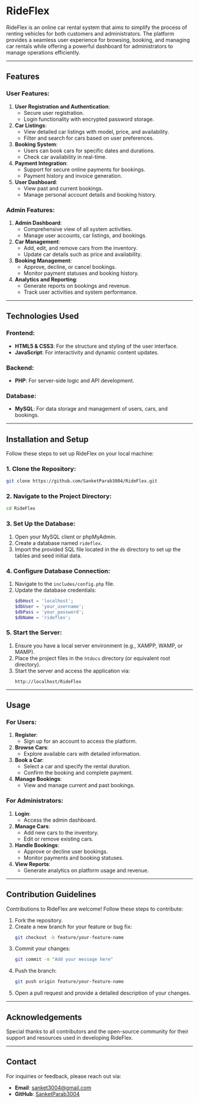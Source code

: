 # RideFlex

RideFlex is an online car rental system that aims to simplify the process of renting vehicles for both customers and administrators. The platform provides a seamless user experience for browsing, booking, and managing car rentals while offering a powerful dashboard for administrators to manage operations efficiently.

---

## Features

### User Features:
1. **User Registration and Authentication**:
   - Secure user registration.
   - Login functionality with encrypted password storage.
2. **Car Listings**:
   - View detailed car listings with model, price, and availability.
   - Filter and search for cars based on user preferences.
3. **Booking System**:
   - Users can book cars for specific dates and durations.
   - Check car availability in real-time.
4. **Payment Integration**:
   - Support for secure online payments for bookings.
   - Payment history and invoice generation.
5. **User Dashboard**:
   - View past and current bookings.
   - Manage personal account details and booking history.

### Admin Features:
1. **Admin Dashboard**:
   - Comprehensive view of all system activities.
   - Manage user accounts, car listings, and bookings.
2. **Car Management**:
   - Add, edit, and remove cars from the inventory.
   - Update car details such as price and availability.
3. **Booking Management**:
   - Approve, decline, or cancel bookings.
   - Monitor payment statuses and booking history.
4. **Analytics and Reporting**:
   - Generate reports on bookings and revenue.
   - Track user activities and system performance.

---

## Technologies Used

### Frontend:
- **HTML5 & CSS3**: For the structure and styling of the user interface.
- **JavaScript**: For interactivity and dynamic content updates.

### Backend:
- **PHP**: For server-side logic and API development.

### Database:
- **MySQL**: For data storage and management of users, cars, and bookings.

---

## Installation and Setup

Follow these steps to set up RideFlex on your local machine:

### 1. Clone the Repository:
```bash
git clone https://github.com/SanketParab3004/RideFlex.git
```

### 2. Navigate to the Project Directory:
```bash
cd RideFlex
```

### 3. Set Up the Database:
1. Open your MySQL client or phpMyAdmin.
2. Create a database named `rideflex`.
3. Import the provided SQL file located in the `db` directory to set up the tables and seed initial data.

### 4. Configure Database Connection:
1. Navigate to the `includes/config.php` file.
2. Update the database credentials:
   ```php
   $dbHost = 'localhost';
   $dbUser = 'your_username';
   $dbPass = 'your_password';
   $dbName = 'rideflex';
   ```

### 5. Start the Server:
1. Ensure you have a local server environment (e.g., XAMPP, WAMP, or MAMP).
2. Place the project files in the `htdocs` directory (or equivalent root directory).
3. Start the server and access the application via:
   ```
   http://localhost/RideFlex
   ```

---

## Usage

### For Users:
1. **Register**:
   - Sign up for an account to access the platform.
2. **Browse Cars**:
   - Explore available cars with detailed information.
3. **Book a Car**:
   - Select a car and specify the rental duration.
   - Confirm the booking and complete payment.
4. **Manage Bookings**:
   - View and manage current and past bookings.

### For Administrators:
1. **Login**:
   - Access the admin dashboard.
2. **Manage Cars**:
   - Add new cars to the inventory.
   - Edit or remove existing cars.
3. **Handle Bookings**:
   - Approve or decline user bookings.
   - Monitor payments and booking statuses.
4. **View Reports**:
   - Generate analytics on platform usage and revenue.

---

## Contribution Guidelines

Contributions to RideFlex are welcome! Follow these steps to contribute:

1. Fork the repository.
2. Create a new branch for your feature or bug fix:
   ```bash
   git checkout -b feature/your-feature-name
   ```
3. Commit your changes:
   ```bash
   git commit -m "Add your message here"
   ```
4. Push the branch:
   ```bash
   git push origin feature/your-feature-name
   ```
5. Open a pull request and provide a detailed description of your changes.

---

## Acknowledgements

Special thanks to all contributors and the open-source community for their support and resources used in developing RideFlex.

---

## Contact

For inquiries or feedback, please reach out via:
- **Email**: sanket3004@gmail.com
- **GitHub**: [SanketParab3004](https://github.com/SanketParab3004)

